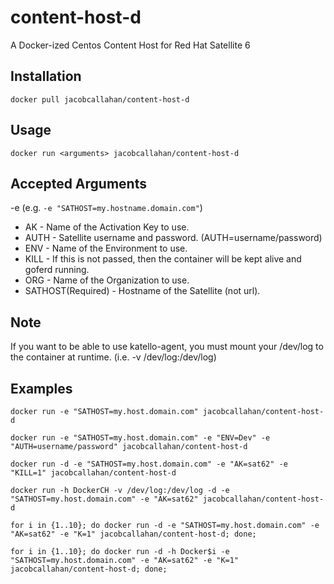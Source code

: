 # content-host-d
A Docker-ized Centos Content Host for Red Hat Satellite 6

Installation
------------
```docker pull jacobcallahan/content-host-d```

Usage
-----
```docker run <arguments> jacobcallahan/content-host-d```

Accepted Arguments
------------------
-e  (e.g. ```-e "SATHOST=my.hostname.domain.com"```)
 * AK - Name of the Activation Key to use.
 * AUTH - Satellite username and password. (AUTH=username/password)
 * ENV - Name of the Environment to use.
 * KILL - If this is not passed, then the container will be kept alive and goferd running.
 * ORG - Name of the Organization to use.
 * SATHOST(Required) - Hostname of the Satellite (not url).

Note
----
If you want to be able to use katello-agent, you must mount your /dev/log to the container at runtime. (i.e. -v /dev/log:/dev/log)

Examples
--------
```docker run -e "SATHOST=my.host.domain.com" jacobcallahan/content-host-d```

```docker run -e "SATHOST=my.host.domain.com" -e "ENV=Dev" -e "AUTH=username/password" jacobcallahan/content-host-d```

```docker run -d -e "SATHOST=my.host.domain.com" -e "AK=sat62" -e "KILL=1" jacobcallahan/content-host-d```

```docker run -h DockerCH -v /dev/log:/dev/log -d -e "SATHOST=my.host.domain.com" -e "AK=sat62" jacobcallahan/content-host-d```

```for i in {1..10}; do docker run -d -e "SATHOST=my.host.domain.com" -e "AK=sat62" -e "K=1" jacobcallahan/content-host-d; done;```

```for i in {1..10}; do docker run -d -h Docker$i -e "SATHOST=my.host.domain.com" -e "AK=sat62" -e "K=1" jacobcallahan/content-host-d; done;```